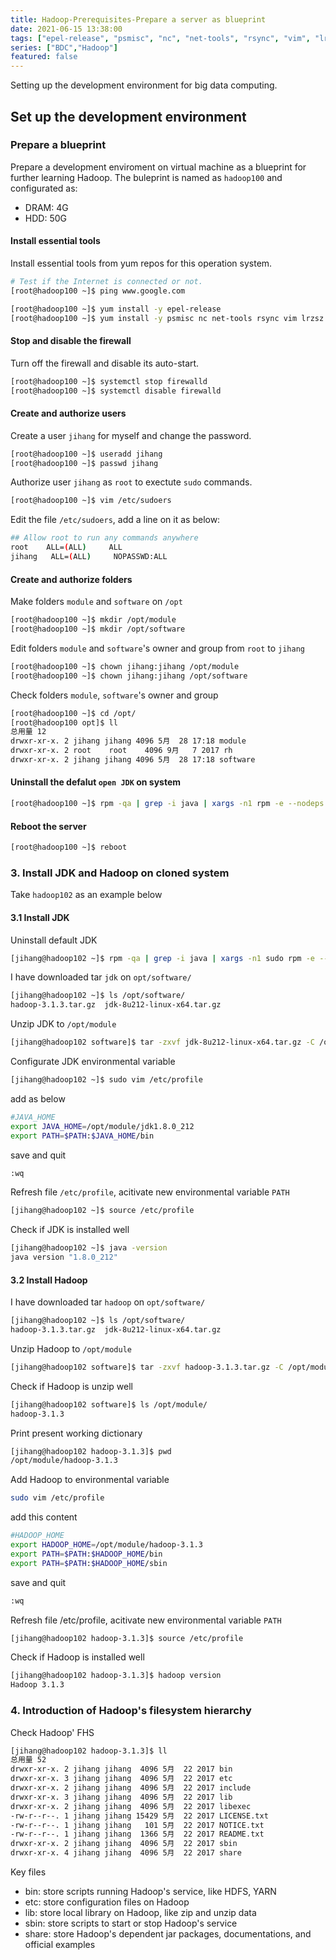```yaml
---
title: Hadoop-Prerequisites-Prepare a server as blueprint 
date: 2021-06-15 13:38:00
tags: ["epel-release", "psmisc", "nc", "net-tools", "rsync", "vim", "lrzsz", "ntp", "libzstd", "openssl-static", "tree", "iotop", "git","firewall"]
series: ["BDC","Hadoop"]
featured: false
---
```


Setting up the development environment for big data computing.

<!--more-->

## Set up the development environment

### Prepare a blueprint

Prepare a development enviroment on virtual machine as  a blueprint for further learning Hadoop. The buleprint is named as `hadoop100` and configurated as:
- DRAM: 4G
- HDD: 50G

#### Install essential tools

Install essential tools from yum repos for this operation system.
```sh
# Test if the Internet is connected or not.
[root@hadoop100 ~]$ ping www.google.com

[root@hadoop100 ~]$ yum install -y epel-release
[root@hadoop100 ~]$ yum install -y psmisc nc net-tools rsync vim lrzsz ntp libzstd openssl-static tree iotop git
```

#### Stop and disable the firewall
Turn off the firewall and disable its auto-start.
```sh
[root@hadoop100 ~]$ systemctl stop firewalld
[root@hadoop100 ~]$ systemctl disable firewalld
```

#### Create and authorize users
Create a user `jihang` for myself and change the password.
```sh
[root@hadoop100 ~]$ useradd jihang
[root@hadoop100 ~]$ passwd jihang
```
Authorize user `jihang` as `root` to exectute `sudo` commands.
```sh
[root@hadoop100 ~]$ vim /etc/sudoers
```
Edit the file `/etc/sudoers`, add a line on it as below:
```sh
## Allow root to run any commands anywhere
root    ALL=(ALL)     ALL
jihang   ALL=(ALL)     NOPASSWD:ALL
```
#### Create and authorize folders

Make folders `module` and `software` on `/opt`
```sh
[root@hadoop100 ~]$ mkdir /opt/module
[root@hadoop100 ~]$ mkdir /opt/software
```

Edit folders `module` and `software`'s owner and group from `root` to `jihang` 
```sh
[root@hadoop100 ~]$ chown jihang:jihang /opt/module 
[root@hadoop100 ~]$ chown jihang:jihang /opt/software
```

Check folders `module`, `software`'s owner and group
```sh
[root@hadoop100 ~]$ cd /opt/
[root@hadoop100 opt]$ ll
总用量 12
drwxr-xr-x. 2 jihang jihang 4096 5月  28 17:18 module
drwxr-xr-x. 2 root    root    4096 9月   7 2017 rh
drwxr-xr-x. 2 jihang jihang 4096 5月  28 17:18 software
```

#### Uninstall the defalut `open JDK` on system
```sh
[root@hadoop100 ~]$ rpm -qa | grep -i java | xargs -n1 rpm -e --nodeps
```

#### Reboot the server
```sh
[root@hadoop100 ~]$ reboot
```



### 3. Install JDK and Hadoop on cloned system

Take `hadoop102` as an example below

#### 3.1 Install JDK

Uninstall default JDK
```sh
[jihang@hadoop102 ~]$ rpm -qa | grep -i java | xargs -n1 sudo rpm -e --nodeps
```

I have downloaded tar `jdk` on `opt/software/`
```sh
[jihang@hadoop102 ~]$ ls /opt/software/
hadoop-3.1.3.tar.gz  jdk-8u212-linux-x64.tar.gz
```

Unzip JDK to `/opt/module`
```sh
[jihang@hadoop102 software]$ tar -zxvf jdk-8u212-linux-x64.tar.gz -C /opt/module/
```

Configurate JDK environmental variable
```sh
[jihang@hadoop102 ~]$ sudo vim /etc/profile
```
add as below
```sh
#JAVA_HOME
export JAVA_HOME=/opt/module/jdk1.8.0_212
export PATH=$PATH:$JAVA_HOME/bin
```
save and quit
```sh
:wq
```

Refresh file `/etc/profile`, acitivate new environmental variable `PATH`
```sh
[jihang@hadoop102 ~]$ source /etc/profile
```
Check if JDK is installed well

```sh
[jihang@hadoop102 ~]$ java -version
java version "1.8.0_212"
```

#### 3.2 Install Hadoop

I have downloaded tar `hadoop` on `opt/software/`
```sh
[jihang@hadoop102 ~]$ ls /opt/software/
hadoop-3.1.3.tar.gz  jdk-8u212-linux-x64.tar.gz
```

Unzip Hadoop to `/opt/module`
```sh
[jihang@hadoop102 software]$ tar -zxvf hadoop-3.1.3.tar.gz -C /opt/module/
```

Check if Hadoop is unzip well
```sh
[jihang@hadoop102 software]$ ls /opt/module/
hadoop-3.1.3
```

Print present working dictionary
```sh
[jihang@hadoop102 hadoop-3.1.3]$ pwd
/opt/module/hadoop-3.1.3
```

Add Hadoop to environmental variable
```sh
sudo vim /etc/profile
```

add this content
```sh
#HADOOP_HOME
export HADOOP_HOME=/opt/module/hadoop-3.1.3
export PATH=$PATH:$HADOOP_HOME/bin
export PATH=$PATH:$HADOOP_HOME/sbin
```

save and quit
```sh
:wq
```

Refresh file /etc/profile, acitivate new environmental variable `PATH`
```sh
[jihang@hadoop102 hadoop-3.1.3]$ source /etc/profile
```

Check if Hadoop is installed well
```sh
[jihang@hadoop102 hadoop-3.1.3]$ hadoop version
Hadoop 3.1.3
```

### 4. Introduction of Hadoop's filesystem hierarchy
Check Hadoop' FHS
```sh
[jihang@hadoop102 hadoop-3.1.3]$ ll
总用量 52
drwxr-xr-x. 2 jihang jihang  4096 5月  22 2017 bin
drwxr-xr-x. 3 jihang jihang  4096 5月  22 2017 etc
drwxr-xr-x. 2 jihang jihang  4096 5月  22 2017 include
drwxr-xr-x. 3 jihang jihang  4096 5月  22 2017 lib
drwxr-xr-x. 2 jihang jihang  4096 5月  22 2017 libexec
-rw-r--r--. 1 jihang jihang 15429 5月  22 2017 LICENSE.txt
-rw-r--r--. 1 jihang jihang   101 5月  22 2017 NOTICE.txt
-rw-r--r--. 1 jihang jihang  1366 5月  22 2017 README.txt
drwxr-xr-x. 2 jihang jihang  4096 5月  22 2017 sbin
drwxr-xr-x. 4 jihang jihang  4096 5月  22 2017 share
```
Key files
- bin: store scripts running Hadoop's service, like HDFS, YARN
- etc: store configuration files on Hadoop
- lib: store local library on Hadoop, like zip and unzip data
- sbin: store scripts to start or stop Hadoop's service
- share: store Hadoop's dependent jar packages, documentations, and official examples